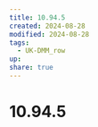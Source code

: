 ```yaml
---
title: 10.94.5
created: 2024-08-28
modified: 2024-08-28
tags:
  - UK-DMM_row
up: 
share: true
---
```

# 10.94.5
